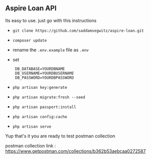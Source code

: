 ## Aspire Loan API

Its easy to use. just go with this instructions

- `git clone https://github.com/saddamsegwitz/aspire-loan.git`
- `composer update`
- rename the `.env.example` file as `.env`
- set 
    
       DB_DATABASE=YOURDBNAME
       DB_USERNAME=YOURDBUSERNAME
       DB_PASSWORD=YOURDBPASSWORD
      
- `php artisan key:generate`
- `php artisan migrate:fresh --seed`
- `php artisan passport:install`
- `php artisan config:cache`
- `php artisan serve`

Yup that's it you are ready to test postman collection 

postman collection link : https://www.getpostman.com/collections/b362b53aebcaa0272587

